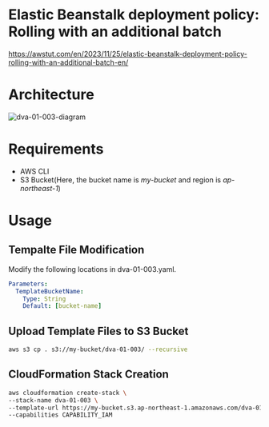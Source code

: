 # Elastic Beanstalk deployment policy: Rolling with an additional batch

https://awstut.com/en/2023/11/25/elastic-beanstalk-deployment-policy-rolling-with-an-additional-batch-en/

# Architecture

![dva-01-003-diagram](https://github.com/awstut-an-r/awstut-fa/assets/84276199/739d2557-1dec-4960-bb1d-455bc8f55f5e)

# Requirements

* AWS CLI
* S3 Bucket(Here, the bucket name is *my-bucket* and region is *ap-northeast-1*)

# Usage

## Tempalte File Modification

Modify the following locations in dva-01-003.yaml.

```yaml
Parameters:
  TemplateBucketName:
    Type: String
    Default: [bucket-name]
```

## Upload  Template Files to S3 Bucket

```bash
aws s3 cp . s3://my-bucket/dva-01-003/ --recursive
```

## CloudFormation Stack Creation

```bash
aws cloudformation create-stack \
--stack-name dva-01-003 \
--template-url https://my-bucket.s3.ap-northeast-1.amazonaws.com/dva-01-003/dva-01-003.yaml \
--capabilities CAPABILITY_IAM
```
